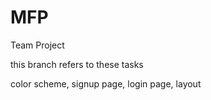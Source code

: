 # MFP
Team Project

this branch refers to these tasks

color scheme,
signup page,
login page,
layout
